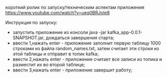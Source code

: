 короткий ролик по запуску/техническим аспектам приложения https://www.youtube.com/watch?v=ueq0BRJole8

Инструкция по запуску:
- запустить приложение из консоли java -jar kafka_app-0.0.1-SNAPSHOT.jar, дождаться завершения старта;
- ввести 1,нажать enter - приложение заполнит первую таблицу 1000 строками из файла random_names.txt, затем считает эти строки из этой таблицы и отправит в топик kafka;
- ввести 2,нажать enter - приложение считает все записи из топика и разместит их во второй таблице;
- ввести 3,нажать enter - приложение завершит работу;
